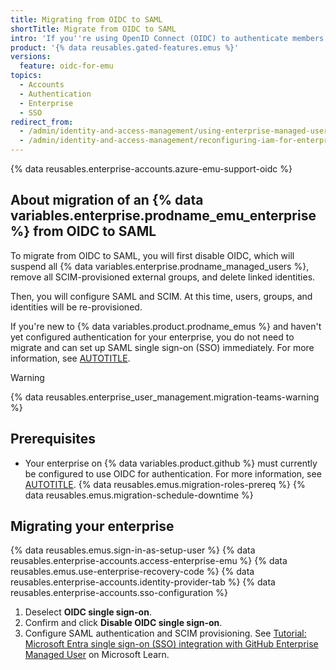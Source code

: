 ```yaml
---
title: Migrating from OIDC to SAML
shortTitle: Migrate from OIDC to SAML
intro: 'If you''re using OpenID Connect (OIDC) to authenticate members in your {% data variables.enterprise.prodname_emu_enterprise %}, you can migrate to SAML SSO.'
product: '{% data reusables.gated-features.emus %}'
versions:
  feature: oidc-for-emu
topics:
  - Accounts
  - Authentication
  - Enterprise
  - SSO
redirect_from:
  - /admin/identity-and-access-management/using-enterprise-managed-users-for-iam/migrating-from-oidc-to-saml
  - /admin/identity-and-access-management/reconfiguring-iam-for-enterprise-managed-users/migrating-from-oidc-to-saml
---
```


{% data reusables.enterprise-accounts.azure-emu-support-oidc %}

## About migration of an {% data variables.enterprise.prodname_emu_enterprise %} from OIDC to SAML

To migrate from OIDC to SAML, you will first disable OIDC, which will suspend all {% data variables.enterprise.prodname_managed_users %}, remove all SCIM-provisioned external groups, and delete linked identities.

Then, you will configure SAML and SCIM. At this time, users, groups, and identities will be re-provisioned.

If you're new to {% data variables.product.prodname_emus %} and haven't yet configured authentication for your enterprise, you do not need to migrate and can set up SAML single sign-on (SSO) immediately. For more information, see [AUTOTITLE](/admin/identity-and-access-management/using-enterprise-managed-users-for-iam/configuring-saml-single-sign-on-for-enterprise-managed-users).

> [!WARNING]
> {% data reusables.enterprise_user_management.migration-teams-warning %}

## Prerequisites

* Your enterprise on {% data variables.product.github %} must currently be configured to use OIDC for authentication. For more information, see [AUTOTITLE](/admin/identity-and-access-management/using-enterprise-managed-users-for-iam/configuring-oidc-for-enterprise-managed-users).
{% data reusables.emus.migration-roles-prereq %}
{% data reusables.emus.migration-schedule-downtime %}

## Migrating your enterprise

{% data reusables.emus.sign-in-as-setup-user %}
{% data reusables.enterprise-accounts.access-enterprise-emu %}
{% data reusables.emus.use-enterprise-recovery-code %}
{% data reusables.enterprise-accounts.identity-provider-tab %}
{% data reusables.enterprise-accounts.sso-configuration %}
1. Deselect **OIDC single sign-on**.
1. Confirm and click **Disable OIDC single sign-on**.
1. Configure SAML authentication and SCIM provisioning. See [Tutorial: Microsoft Entra single sign-on (SSO) integration with GitHub Enterprise Managed User](https://learn.microsoft.com/entra/identity/saas-apps/github-enterprise-managed-user-tutorial) on Microsoft Learn.
